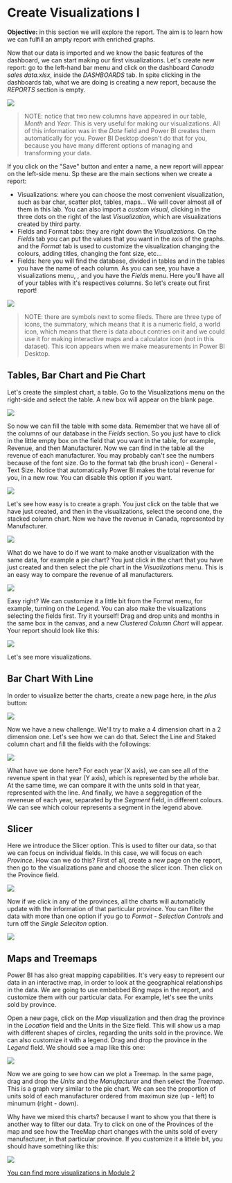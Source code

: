 # Create Visualizations I
**Objective:** in this section we will explore the report. The aim is to learn how we can fulfill an ampty report with enriched graphs.

Now that our data is imported and we know the basic features of the dashboard, we can start making our first visualizations. Let's create new report: go to the left-hand bar menu and click on the dashboard *Canada sales data.xlsx*, inside the *DASHBOARDS* tab. In spite clicking in the dashboards tab, what we are doing is creating a new report, because the *REPORTS* section is empty.

![](/Module%201%20-%20Visualizations%20I/Images/1.PNG)

> NOTE: notice that two new columns have appeared in our table, *Month* and *Year*. This is very useful for making our visualizations. All of this information was in the *Date* field and Power BI creates them automatically for you. Power BI Desktop doesn't do that for you, because you have many different options of managing and transforming your data.



If you click on the "Save" button and enter a name, a new report will appear on the left-side menu.
Sp these are the main sections when we create a report:
* Visualizations: where you can choose the most convenient visualization, such as bar char, scatter plot, tables, maps... We will cover almost all of them in this lab. You can also import a *custom visual*, clicking in the three dots on the right of the last *Visualization*, which are visualizations created by third party.
* Fields and Format tabs: they are right down the *Visualizations*. On the *Fields* tab you can put the values that you want in the axis of the graphs. and the *Format* tab is used to customize the visualization changing the colours, adding titles, changing the font size, etc...
* Fields: here you will find the database, divided in tables and in the tables you have the name of each column.
As you can see, you have a visualizations menu, , and you have the *Fields* menu. Here you'll have all of your tables with it's respectives columns. So let's create out first report!

![](/Module%201%20-%20Visualizations%20I/Images/2.PNG)

> NOTE: there are symbols next to some fileds. There are three type of icons, the summatory, which means that it is a numeric field, a world icon, which means that there is data about contries on it and we could use it for making interactive maps and a calculator icon (not in this dataset). This icon appears when we make measurements in Power BI Desktop.



## Tables, Bar Chart and Pie Chart
Let's create the simplest chart, a table. Go to the Visualizations menu on the right-side and select the table. A new box will appear on the blank page.

![](/Module%201%20-%20Visualizations%20I/Images/3.PNG)

So now we can fill the table with some data. Remember that we have all of the columns of our database in the *Fields* section. So you just have to click in the little empty box on the field that you want in the table, for example, Revenue, and then Manufacturer. Now we can find in the table all the revenue of each manufacturer. You may probably can't see the numbers because of the font size. Go to the format tab (the brush icon) - General - Text Size. Notice that automatically Power BI makes the total revenue for you, in a new row. You can disable this option if you want.

![](/Module%201%20-%20Visualizations%20I/Images/4.PNG)

Let's see how easy is to create a graph. You just click on the table that we have just created, and then in the visualizations, select the second one, the stacked column chart. Now we have the revenue in Canada, represented by Manufacturer.

![](/Module%201%20-%20Visualizations%20I/Images/5.PNG)

What do we have to do if we want to make another visualization with the same data, for example a pie chart? You just click in the chart that you have just created and then select the pie chart in the *Visualizations* menu. This is an easy way to compare the revenue of all manufacturers.

![](/Module%201%20-%20Visualizations%20I/Images/6.PNG)

Easy right? We can customize it a little bit from the Format menu, for example, turning on the *Legend*. You can also make the visualizations selecting the fields first. Try it yourself! Drag and drop units and months in the same box in the canvas, and a new *Clustered Column Chart* will appear. Your report should look like this:

![](/Module%201%20-%20Visualizations%20I/Images/6.1.PNG)

Let's see more visualizations.

## Bar Chart With Line
In order to visualize better the charts, create a new page here, in the *plus* button:

![](/Module%201%20-%20Visualizations%20I/Images/6.2.PNG)

Now we have a new challenge. We'll try to make a 4 dimension chart in a 2 dimension one. Let's see how we can do that. Select the Line and Staked column chart and fill the fields with the followings:

![](/Module%201%20-%20Visualizations%20I/Images/7.PNG)

What have we done here? For each year (X axis), we can see all of the revenue spent in that year (Y axis), which is represented by the whole bar. At the same time, we can compare it with the units sold in that year, represented with the line. And finally, we have a seggregation of the reveneue of each year, separated by the *Segment* field, in different colours. We can see which colour represents a segment in the legend above.

## Slicer
Here we introduce the Slicer option. This is used to filter our data, so that we can focus on individual fields. In this case, we will focus on each *Province*. How can we do this? First of all, create a new page on the report, then go to the visualizations pane and choose the slicer icon. Then click on the Province field.

![](/Module%201%20-%20Visualizations%20I/Images/8.PNG)

Now if we click in any of the provinces, all the charts will automaticlly update with the information of that particular province. You can filter the data with more than one option if you go to *Format - Selection Controls* and turn off the *Single Seleciton* option.

![](/Module%201%20-%20Visualizations%20I/Images/9.PNG)


## Maps and Treemaps
Power BI has also great mapping capabilities. It's very easy to represent our data in an interactive map, in order to look at the geographical relationships in the data. We are going to use embebbed Bing maps in the report, and customize them with our particular data. For example, let's see the units sold by province.

Open a new page, click on the *Map* visualization and then drag the province in the *Location* field and the Units in the Size field. This will show us a map with different shapes of circles, regarding the units sold in the province. We can also customize it with a legend. Drag and drop the province in the *Legend* field. We should see a map like this one:

![](/Module%201%20-%20Visualizations%20I/Images/10.PNG)


Now we are going to see how can we plot a Treemap. In the same page, drag and drop the *Units* and the *Manufacturer* and then select the *Treemap*. This is a graph very similar to the pie chart. We can see the proportion of units sold of each manufacturer ordered from maximun size (up - left) to minumum (right - down).

Why have we mixed this charts? because I want to show you that there is another way to filter our data. Try to click on one of the Provinces of the map and see how the TreeMap chart changes with the units sold of every manufacturer, in that particular province. If you customize it a littele bit, you should have something like this:

![](/Module%201%20-%20Visualizations%20I/Images/11.PNG)

[You can find more visualizations in Module 2](https://github.com/daorti/PowerBIWorkshop/tree/master/Module%202%20-%20Visualizations%20II)



